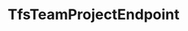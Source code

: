 ---
optionsClassName: TfsTeamProjectEndpointOptions
optionsClassFullName: MigrationTools.Endpoints.TfsTeamProjectEndpointOptions
configurationSamples:
- name: defaults
  description: 
  code: >-
    {
      "MigrationTools": {
        "EndpointDefaults": {
          "TfsTeamProjectEndpoint": {
            "AllowCrossProjectLinking": "False",
            "Authentication": {
              "AccessToken": "",
              "AuthenticationMode": "AccessToken",
              "NetworkCredentials": {
                "Domain": "",
                "Password": "",
                "UserName": ""
              }
            },
            "AuthenticationMode": "AccessToken",
            "Collection": "",
            "EndpointType": "TfsTeamProjectEndpoint",
            "LanguageMaps": {
              "AreaPath": "Area",
              "IterationPath": "Iteration"
            },
            "Project": ""
          }
        }
      }
    }
  sampleFor: MigrationTools.Endpoints.TfsTeamProjectEndpointOptions
- name: sample
  description: 
  code: >-
    {
      "MigrationTools": {
        "EndpointDefaults": {
          "TfsTeamProjectEndpoint": {
            "AllowCrossProjectLinking": "False",
            "Authentication": {
              "AccessToken": "jklsadhjksahfkjsdhjksahsadjhksadhsad",
              "AuthenticationMode": "AccessToken",
              "NetworkCredentials": {
                "Domain": "",
                "Password": "",
                "UserName": ""
              }
            },
            "Collection": "https://dev.azure.com/nkdagility-preview/",
            "EndpointType": "TfsTeamProjectEndpoint",
            "LanguageMaps": {
              "AreaPath": "Area",
              "IterationPath": "Iteration"
            },
            "Project": "migrationSource1"
          }
        }
      }
    }
  sampleFor: MigrationTools.Endpoints.TfsTeamProjectEndpointOptions
- name: classic
  description: 
  code: >-
    {
      "$type": "TfsTeamProjectEndpointOptions",
      "Enabled": false,
      "Collection": "https://dev.azure.com/nkdagility-preview/",
      "Project": "migrationSource1",
      "Authentication": {
        "AuthenticationMode": 0,
        "NetworkCredentials": {
          "Domain": "",
          "UserName": "",
          "Password": ""
        },
        "AccessToken": "jklsadhjksahfkjsdhjksahsadjhksadhsad"
      },
      "ReflectedWorkItemIDFieldName": null,
      "AllowCrossProjectLinking": false,
      "LanguageMaps": {
        "AreaPath": "Area",
        "IterationPath": "Iteration"
      },
      "CollectionName": "https://dev.azure.com/nkdagility-preview/",
      "Name": null,
      "EndpointEnrichers": null
    }
  sampleFor: MigrationTools.Endpoints.TfsTeamProjectEndpointOptions
description: missng XML code comments
className: TfsTeamProjectEndpoint
typeName: Endpoints
architecture: 
options:
- parameterName: AllowCrossProjectLinking
  type: Boolean
  description: missng XML code comments
  defaultValue: missng XML code comments
- parameterName: Authentication
  type: TfsAuthenticationOptions
  description: missng XML code comments
  defaultValue: missng XML code comments
- parameterName: Collection
  type: Uri
  description: missng XML code comments
  defaultValue: missng XML code comments
- parameterName: CollectionName
  type: String
  description: missng XML code comments
  defaultValue: missng XML code comments
- parameterName: Enabled
  type: Boolean
  description: missng XML code comments
  defaultValue: missng XML code comments
- parameterName: EndpointEnrichers
  type: List
  description: missng XML code comments
  defaultValue: missng XML code comments
- parameterName: LanguageMaps
  type: TfsLanguageMapOptions
  description: missng XML code comments
  defaultValue: missng XML code comments
- parameterName: Name
  type: String
  description: missng XML code comments
  defaultValue: missng XML code comments
- parameterName: Project
  type: String
  description: missng XML code comments
  defaultValue: missng XML code comments
- parameterName: ReflectedWorkItemIDFieldName
  type: String
  description: missng XML code comments
  defaultValue: missng XML code comments
status: missng XML code comments
processingTarget: missng XML code comments
classFile: /src/MigrationTools.Clients.AzureDevops.ObjectModel/Endpoints/TfsTeamProjectEndpoint.cs
optionsClassFile: /src/MigrationTools.Clients.AzureDevops.ObjectModel/Endpoints/TfsTeamProjectEndPointOptions.cs

redirectFrom:
- /Reference/Endpoints/TfsTeamProjectEndpointOptions/
layout: reference
toc: true
permalink: /Reference/Endpoints/TfsTeamProjectEndpoint/
title: TfsTeamProjectEndpoint
categories:
- Endpoints
- 
topics:
- topic: notes
  path: /docs/Reference/Endpoints/TfsTeamProjectEndpoint-notes.md
  exists: false
  markdown: ''
- topic: introduction
  path: /docs/Reference/Endpoints/TfsTeamProjectEndpoint-introduction.md
  exists: false
  markdown: ''

---